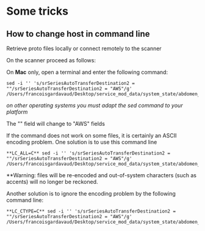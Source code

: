 # Some tricks


## How to change host in command line

Retrieve proto files locally or connect remotely to the scanner


On the scanner proceed as follows:


On **Mac** only, open a terminal and enter the following command:
```
sed -i '' 's/srSeriesAutoTransferDestination2 = ""/srSeriesAutoTransferDestination2 = "AWS"/g' /Users/francoisgardavaud/Desktop/service_mod_data/system_state/abdomen_*.proto
```
*on other operating systems you must adapt the sed command to your platform*


The "" field will change to "AWS" fields

If the command does not work on some files, it is certainly an ASCII encoding problem. One solution is to use this command line
```
**LC_ALL=C** sed -i '' 's/srSeriesAutoTransferDestination2 = ""/srSeriesAutoTransferDestination2 = "AWS"/g' /Users/francoisgardavaud/Desktop/service_mod_data/system_state/abdomen_*.proto
```
**Warning: files will be re-encoded and out-of-system characters (such as accents) will no longer be reckoned.

Another solution is to ignore the encoding problem by the following command line:
```
**LC_CTYPE=C** sed -i '' 's/srSeriesAutoTransferDestination2 = ""/srSeriesAutoTransferDestination2 = "AWS"/g' /Users/francoisgardavaud/Desktop/service_mod_data/system_state/abdomen_*.proto
```

